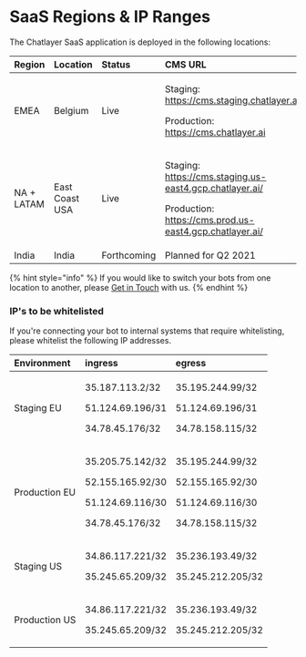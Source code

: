 # SaaS Regions & IP Ranges

The Chatlayer SaaS application is deployed in the following locations:

<table>
  <thead>
    <tr>
      <th style="text-align:left">Region</th>
      <th style="text-align:left">Location</th>
      <th style="text-align:left">Status</th>
      <th style="text-align:left">CMS URL</th>
    </tr>
  </thead>
  <tbody>
    <tr>
      <td style="text-align:left">EMEA</td>
      <td style="text-align:left">Belgium</td>
      <td style="text-align:left">Live</td>
      <td style="text-align:left">
        <p>Staging: <a href="https://cms.staging.chatlayer.ai/">https://cms.staging.chatlayer.ai/</a>
        </p>
        <p>Production: <a href="https://cms.chatlayer.ai

">https://cms.chatlayer.ai</a>
        </p>
      </td>
    </tr>
    <tr>
      <td style="text-align:left">NA + LATAM</td>
      <td style="text-align:left">East Coast USA</td>
      <td style="text-align:left">Live</td>
      <td style="text-align:left">
        <p>Staging: <a href="https://cms.staging.us-east4.gcp.chatlayer.ai/">https://cms.staging.us-east4.gcp.chatlayer.ai/</a>
        </p>
        <p>Production: <a href="https://cms.prod.us-east4.gcp.chatlayer.ai/">https://cms.prod.us-east4.gcp.chatlayer.ai/</a>
        </p>
      </td>
    </tr>
    <tr>
      <td style="text-align:left">India</td>
      <td style="text-align:left">India</td>
      <td style="text-align:left">Forthcoming</td>
      <td style="text-align:left">Planned for Q2 2021</td>
    </tr>
  </tbody>
</table>

{% hint style="info" %}
If you would like to switch your bots from one location to another, please [Get in Touch](get-in-touch.md) with us.
{% endhint %}

### IP's to be whitelisted <a id="To-be-whitelisted-by-customers"></a>

If you're connecting your bot to internal systems that require whitelisting, please whitelist the following IP addresses.

<table>
  <thead>
    <tr>
      <th style="text-align:left">Environment</th>
      <th style="text-align:left">ingress</th>
      <th style="text-align:left">egress</th>
    </tr>
  </thead>
  <tbody>
    <tr>
      <td style="text-align:left">Staging EU</td>
      <td style="text-align:left">
        <p>35.187.113.2/32</p>
        <p>51.124.69.196/31</p>
        <p>34.78.45.176/32</p>
      </td>
      <td style="text-align:left">
        <p>35.195.244.99/32</p>
        <p>51.124.69.196/31</p>
        <p>34.78.158.115/32</p>
      </td>
    </tr>
    <tr>
      <td style="text-align:left">Production EU</td>
      <td style="text-align:left">
        <p>35.205.75.142/32</p>
        <p>52.155.165.92/30</p>
        <p>51.124.69.116/30</p>
        <p>34.78.45.176/32</p>
      </td>
      <td style="text-align:left">
        <p>35.195.244.99/32</p>
        <p>52.155.165.92/30</p>
        <p>51.124.69.116/30</p>
        <p>34.78.158.115/32</p>
      </td>
    </tr>
    <tr>
      <td style="text-align:left">Staging US</td>
      <td style="text-align:left">
        <p>34.86.117.221/32</p>
        <p>35.245.65.209/32</p>
      </td>
      <td style="text-align:left">
        <p>35.236.193.49/32</p>
        <p>35.245.212.205/32</p>
      </td>
    </tr>
    <tr>
      <td style="text-align:left">Production US</td>
      <td style="text-align:left">
        <p>34.86.117.221/32</p>
        <p>35.245.65.209/32</p>
      </td>
      <td style="text-align:left">
        <p>35.236.193.49/32</p>
        <p>35.245.212.205/32</p>
      </td>
    </tr>
  </tbody>
</table>



